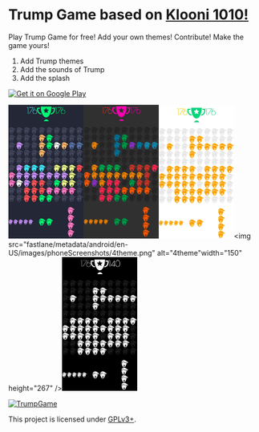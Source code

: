 Trump Game based on [Klooni 1010!](https://github.com/LonamiWebs/Klooni1010)
============
Play Trump Game for free! Add your own themes! Contribute! Make the game yours!

1. Add  Trump themes
2. Add the sounds of Trump
3. Add the splash

[<img src="https://play.google.com/intl/en_us/badges/images/generic/en-play-badge.png" alt="Get it on Google Play" height=
"80">](https://play.google.com/store/apps/details?id=com.vision.elimination)



<img src="fastlane/metadata/android/en-US/images/phoneScreenshots/1theme.png" alt="1theme" width="150" height="267" /><img src="fastlane/metadata/android/en-US/images/phoneScreenshots/2theme.png" alt="2theme" width="150" height="267" /><img src="fastlane/metadata/android/en-US/images/phoneScreenshots/3theme.png" alt="3theme" width="150" height="267" /><img src="fastlane/metadata/android/en-US/images/phoneScreenshots/4theme.png" alt="4theme"width="150" height="267" /><img src="fastlane/metadata/android/en-US/images/phoneScreenshots/5theme.png" alt="5theme" width="150" height="267" />

[![TrumpGame](https://res.cloudinary.com/marcomontalbano/image/upload/v1604067526/video_to_markdown/images/youtube--0gLm9Tu8660-c05b58ac6eb4c4700831b2b3070cd403.jpg)](https://www.youtube.com/watch?v=0gLm9Tu8660 "TrumpGame")

This project is licensed under [GPLv3+](LICENSE).

